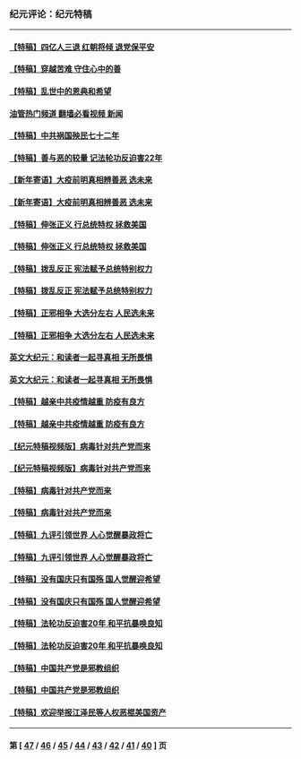 ### 纪元评论：纪元特稿
---
#### [【特稿】四亿人三退 红朝将倾 退党保平安](../../pages/nsc424/n13794378.md?08200330) 
#### [【特稿】穿越苦难 守住心中的善](../../pages/nsc424/n13784979.md?08200330) 
#### [【特稿】乱世中的恩典和希望](../../pages/nsc424/n13734687.md?08200330) 
#### [油管热门频道 翻墙必看视频 新闻](ok?08200330)
#### [【特稿】中共祸国殃民七十二年](../../pages/nsc424/n13272607.md?08200330) 
#### [【特稿】善与恶的较量 记法轮功反迫害22年](../../pages/nsc424/n13086597.md?08200330) 
#### [【新年寄语】大疫前明真相辨善恶 选未来](../../pages/nsc424/n12660855.md?08200330) 
#### [【新年寄语】大疫前明真相辨善恶 选未来](../../pages/nsc424/n12660855.md?08200330) 
#### [【特稿】伸张正义 行总统特权 拯救美国](../../pages/nsc424/n12616806.md?08200330) 
#### [【特稿】伸张正义 行总统特权 拯救美国](../../pages/nsc424/n12616806.md?08200330) 
#### [【特稿】拨乱反正 宪法赋予总统特别权力](../../pages/nsc424/n12598306.md?08200330) 
#### [【特稿】拨乱反正 宪法赋予总统特别权力](../../pages/nsc424/n12598306.md?08200330) 
#### [【特稿】正邪相争 大选分左右 人民选未来](../../pages/nsc424/n12545208.md?08200330) 
#### [【特稿】正邪相争 大选分左右 人民选未来](../../pages/nsc424/n12545208.md?08200330) 
#### [英文大纪元：和读者一起寻真相 无所畏惧](../../pages/nsc424/n12542027.md?08200330) 
#### [英文大纪元：和读者一起寻真相 无所畏惧](../../pages/nsc424/n12542027.md?08200330) 
#### [【特稿】越亲中共疫情越重 防疫有良方](../../pages/nsc424/n12042989.md?08200330) 
#### [【特稿】越亲中共疫情越重 防疫有良方](../../pages/nsc424/n12042989.md?08200330) 
#### [【纪元特稿视频版】病毒针对共产党而来](../../pages/nsc424/n11977328.md?08200330) 
#### [【纪元特稿视频版】病毒针对共产党而来](../../pages/nsc424/n11977328.md?08200330) 
#### [【特稿】病毒针对共产党而来](../../pages/nsc424/n11928818.md?08200330) 
#### [【特稿】病毒针对共产党而来](../../pages/nsc424/n11928818.md?08200330) 
#### [【特稿】九评引领世界 人心觉醒暴政将亡](../../pages/nsc424/n11660496.md?08200330) 
#### [【特稿】九评引领世界 人心觉醒暴政将亡](../../pages/nsc424/n11660496.md?08200330) 
#### [【特稿】没有国庆只有国殇 国人觉醒迎希望](../../pages/nsc424/n11549354.md?08200330) 
#### [【特稿】没有国庆只有国殇 国人觉醒迎希望](../../pages/nsc424/n11549354.md?08200330) 
#### [【特稿】法轮功反迫害20年 和平抗暴唤良知](../../pages/nsc424/n11389135.md?08200330) 
#### [【特稿】法轮功反迫害20年 和平抗暴唤良知](../../pages/nsc424/n11389135.md?08200330) 
#### [【特稿】中国共产党是邪教组织](../../pages/nsc424/n11355551.md?08200330) 
#### [【特稿】中国共产党是邪教组织](../../pages/nsc424/n11355551.md?08200330) 
#### [【特稿】欢迎举报江泽民等人权恶棍美国资产](../../pages/nsc424/n11303040.md?08200330) 

---
#### 第 [ [47](./47.md?08200330) / [46](./46.md?08200330) / [45](./45.md?08200330) / [44](./44.md?08200330) / [43](./43.md?08200330) / [42](./42.md?08200330) / [41](./41.md?08200330) / [40](./40.md?08200330) ] 页
